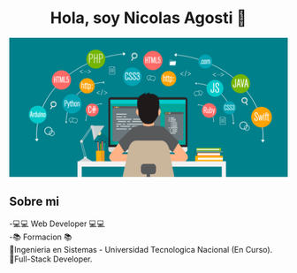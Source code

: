 <div align="center">
<h1 align="center">Hola, soy Nicolas Agosti 👋</h1>
</div>
<img src='imagenes/imagenPrincipal.png'>

## Sobre mi

-💻💻 Web Developer 💻💻
<br>
-📚 Formacion 📚
<br>
    🔵Ingenieria en Sistemas - Universidad Tecnologica Nacional (En Curso).
<br>
    🔵Full-Stack Developer.
<br>
